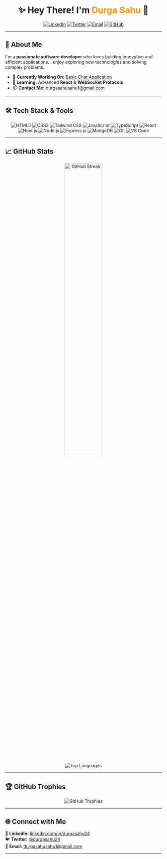<h1 align="center">✨ Hey There! I'm <span style="color:#ff9800;">Durga Sahu</span> 👋</h1>

<p align="center">
  <a href="https://www.linkedin.com/in/durga-sahu-2ba10b27b/"><img src="https://img.shields.io/badge/LinkedIn-%230077B5.svg?style=for-the-badge&logo=linkedin&logoColor=white" alt="LinkedIn"></a>
  <a href="https://twitter.com/durgasahu24"><img src="https://img.shields.io/badge/Twitter-%231DA1F2.svg?style=for-the-badge&logo=twitter&logoColor=white" alt="Twitter"></a>
  <a href="mailto:durgasahusahu1@gmail.com"><img src="https://img.shields.io/badge/Email-D14836?style=for-the-badge&logo=gmail&logoColor=white" alt="Email"></a>
  <a href="https://github.com/durgasahu24"><img src="https://img.shields.io/badge/GitHub-181717?style=for-the-badge&logo=github&logoColor=white" alt="GitHub"></a>
</p>

---

## 🚀 About Me

I'm a **passionate software developer** who loves building innovative and efficient applications. I enjoy exploring new technologies and solving complex problems.

- 🔭 **Currently Working On:** [Basic Chat Application](https://github.com/durgasahu24/Basic-chatapp)
- 🌱 **Learning:** Advanced **React** & **WebSocket Protocols**
- 📫 **Contact Me:** [durgasahusahu1@gmail.com](mailto:durgasahusahu1@gmail.com)

---

## 🛠️ Tech Stack & Tools

<div align="center">
  <img src="https://img.shields.io/badge/HTML5-%23E34F26.svg?style=for-the-badge&logo=html5&logoColor=white" alt="HTML5" />
  <img src="https://img.shields.io/badge/CSS3-%231572B6.svg?style=for-the-badge&logo=css3&logoColor=white" alt="CSS3" />
  <img src="https://img.shields.io/badge/TailwindCSS-%2306B6D4.svg?style=for-the-badge&logo=tailwind-css&logoColor=white" alt="Tailwind CSS" />
  <img src="https://img.shields.io/badge/JavaScript-%23F7DF1E.svg?style=for-the-badge&logo=javascript&logoColor=black" alt="JavaScript" />
  <img src="https://img.shields.io/badge/TypeScript-%23007ACC.svg?style=for-the-badge&logo=typescript&logoColor=white" alt="TypeScript" />
  <img src="https://img.shields.io/badge/React-%2361DAFB.svg?style=for-the-badge&logo=react&logoColor=black" alt="React" />
  <img src="https://img.shields.io/badge/Next.js-%23000000.svg?style=for-the-badge&logo=next.js&logoColor=white" alt="Next.js" />
  <img src="https://img.shields.io/badge/Node.js-%23339933.svg?style=for-the-badge&logo=node.js&logoColor=white" alt="Node.js" />
  <img src="https://img.shields.io/badge/Express.js-%23000000.svg?style=for-the-badge&logo=express&logoColor=white" alt="Express.js" />
  <img src="https://img.shields.io/badge/MongoDB-%2347A248.svg?style=for-the-badge&logo=mongodb&logoColor=white" alt="MongoDB" />
  <img src="https://img.shields.io/badge/Git-%23F05032.svg?style=for-the-badge&logo=git&logoColor=white" alt="Git" />
  <img src="https://img.shields.io/badge/VS%20Code-%23007ACC.svg?style=for-the-badge&logo=visual-studio-code&logoColor=white" alt="VS Code" />
</div>


---

## 📈 GitHub Stats

<p align="center">
  <img src="https://github-readme-streak-stats.herokuapp.com/?user=durgasahu24&theme=radical" alt="GitHub Streak" width="49%" />
</p>

<p align="center">
  <img src="https://github-readme-stats.vercel.app/api/top-langs/?username=durgasahu24&layout=compact&theme=radical" alt="Top Languages" />
</p>

---

## 🏆 GitHub Trophies

<p align="center">
  <img src="https://github-profile-trophy.vercel.app/?username=durgasahu24&theme=radical&margin-w=15&margin-h=15" alt="GitHub Trophies" />
</p>

---

## 🌐 Connect with Me

📌 **LinkedIn:** [linkedin.com/in/durgasahu24](https://www.linkedin.com/in/durga-sahu-2ba10b27b/)  
🐦 **Twitter:** [@durgasahu24](https://twitter.com/durgasahu24)  
📧 **Email:** [durgasahusahu1@gmail.com](mailto:durgasahusahu1@gmail.com)  

---
